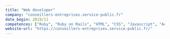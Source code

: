 ```yaml
---
title: "Web developer"
company: "conseillers-entreprises.service-public.fr"
date_begin: 2019/11
competences: ["Ruby", "Ruby on Rails", "HTML", "CSS", "Javascript", "Accessibility RGAA", "W3C", "Web application security", "web development"]
website-url: "https://conseillers-entreprises.service-public.fr/"
---
```

